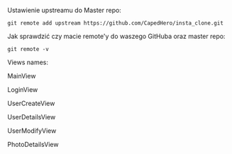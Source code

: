 Ustawienie upstreamu do Master repo:

`git remote add upstream https://github.com/CapedHero/insta_clone.git`

Jak sprawdzić czy macie remote'y do waszego GitHuba oraz master repo:

`git remote -v`




Views names: 

MainView

LoginView

UserCreateView

UserDetailsView

UserModifyView

PhotoDetailsView

